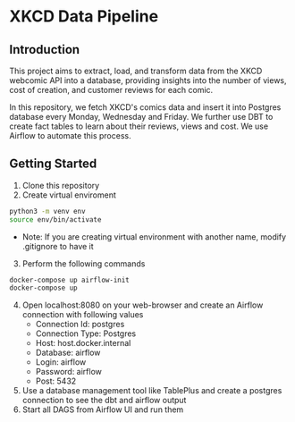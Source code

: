 # XKCD Data Pipeline

## Introduction
This project aims to extract, load, and transform data from the XKCD webcomic API into a database, providing insights into the number of views, cost of creation, and customer reviews for each comic.

In this repository, we fetch XKCD's comics data and insert it into Postgres database every Monday, Wednesday and Friday. We further use DBT to create fact tables to learn about their reviews, views and cost. We use Airflow to automate this process. 

## Getting Started

1. Clone this repository
2. Create virtual enviroment 
```bash
python3 -m venv env
source env/bin/activate
```
- Note: If you are creating virtual environment with another name, modify .gitignore to have it
3. Perform the following commands
```bash
docker-compose up airflow-init
docker-compose up
```
4. Open localhost:8080 on your web-browser and create an Airflow connection with following values
    - Connection Id: postgres
    - Connection Type: Postgres
    - Host: host.docker.internal
    - Database: airflow
    - Login: airflow
    - Password: airflow
    - Post: 5432
5. Use a database management tool like TablePlus and create a postgres connection to see the dbt and airflow output
6. Start all DAGS from Airflow UI and run them
